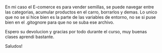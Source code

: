 En mi caso el E-comerce es para vender semillas, se puede navegar entre las categorias, acumular productos en el carro, borrarlos y demas.
Lo unico que no se si hice bien es la parte de las variables de entorno, no se si puse bien en el .gitognore para que no se suba ese archivo.

Espero su devolucion y gracias por todo durante el curso, muy buenas clases aprendi bastante.

Saludos!
